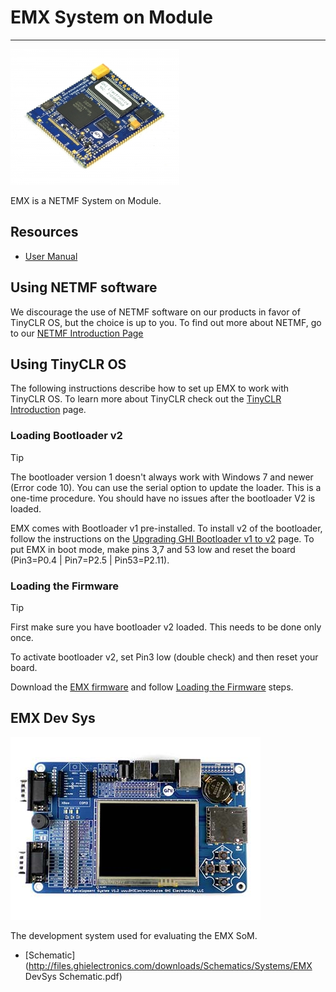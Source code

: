 # EMX System on Module
---
![EMX SoM](images/emx-som.jpg)

EMX is a NETMF System on Module.

## Resources
* [User Manual](http://files.ghielectronics.com/downloads/Documents/Manuals/EMX%20User%20Manual.pdf)

## Using NETMF software
We discourage the use of NETMF software on our products in favor of TinyCLR OS, but the choice is up to you. To find out more about NETMF, go to our [NETMF Introduction Page](../../software/netmf/intro.md)

## Using TinyCLR OS
The following instructions describe how to set up EMX to work with TinyCLR OS. To learn more about TinyCLR check out the [TinyCLR Introduction](../../software/tinyclr/intro.md) page.

### Loading Bootloader v2
> [!Tip]
> The bootloader version 1 doesn't always work with Windows 7 and newer (Error code 10). You can use the serial option to update the loader.
> This is a one-time procedure. You should have no issues after the bootloader V2 is loaded.

EMX comes with Bootloader v1 pre-installed. To install v2 of the bootloader, follow the instructions on the [Upgrading GHI Bootloader v1 to v2](../../software/tinyclr/loaders/upgrading-v1-to-v2.md) page. To put EMX in boot mode, make pins 3,7 and 53 low and reset the board (Pin3=P0.4 | Pin7=P2.5 | Pin53=P2.11).

### Loading the Firmware

> [!Tip]
> First make sure you have bootloader v2 loaded. This needs to be done only once.

To activate bootloader v2, set Pin3 low (double check) and then reset your board.

Download the [EMX firmware](../../software/tinyclr/downloads.md#emx) and follow [Loading the Firmware](../../software/tinyclr/loaders/ghi-bootloader.md#loading-the-firmware) steps.

## EMX Dev Sys
![EMX Dev Sys](images/emx-dev-sys.jpg)

The development system used for evaluating the EMX SoM.

* [Schematic](http://files.ghielectronics.com/downloads/Schematics/Systems/EMX DevSys Schematic.pdf)



